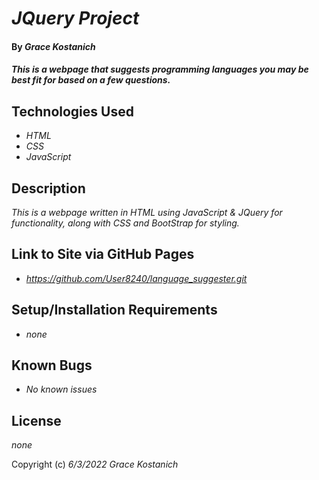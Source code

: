 # _JQuery Project_

#### By _**Grace Kostanich**_

#### _This is a webpage that suggests programming languages you may be best fit for based on a few questions._

## Technologies Used

* _HTML_
* _CSS_
* _JavaScript_

## Description

_This is a webpage written in HTML using JavaScript & JQuery for functionality, along with CSS and BootStrap for styling._

## Link to Site via GitHub Pages

* _https://github.com/User8240/language_suggester.git_

## Setup/Installation Requirements

* _none_

## Known Bugs

* _No known issues_

## License

_none_

Copyright (c) _6/3/2022_ _Grace Kostanich_